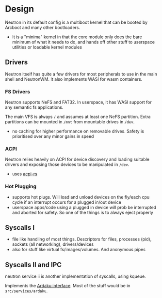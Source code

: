 # Design

Neutron in its default config is a multiboot kernel that can be booted by Arcboot and many other bootloaders.

- It is a "minima" kernel in that the core module only does the bare minimum of what it needs to do, and hands off other stuff to userspace utilities or loadable kernel modules

## Drivers

Neutron itself has quite a few drivers for most peripherals to use in the main shell and NeutronWM. It also implements WASI for wasm containers.

### FS Drivers

Neutron supports NeFS and FAT32. In userspace, it has WASI support for any semantic fs applications.

The main VFS is always `/` and assumes at least one NeFS partition. Extra partitions can be mounted in `/mnt` from mountable drives in `/dev`.

- no caching for higher performance on removable drives. Safety is prioritised over any minor gains in speed

### ACPI

Neutron relies heavily on ACPI for device discovery and loading suitable drivers and exposing those devices to be manipulated in `/dev`.

- uses [acpi-rs](https://github.com/rust-osdev/acpi)

### Hot Plugging

- supports hot plugs. Will load and unload devices on the fly/each cpu cycle if an interrupt occurs for a plugged in/out device
- userspace apps/code using a plugged in device will prob be interrupted and aborted for safety. So one of the things is to always eject properly

## Syscalls I

- file like handling of most things. Descriptors for files, processes (pid), sockets (all networking), drivers/devices
- also for stuff like virtual fs/images/volumes. And anonymous pipes

## Syscalls II and IPC

neutron service ii is another implementation of syscalls, using kqueue.

Implements the [Ardaku interface](https://github.com/ardaku/ardaku/blob/main/SYSCALLS.md).
Most of the stuff would be in `src/services/ardaku`.
